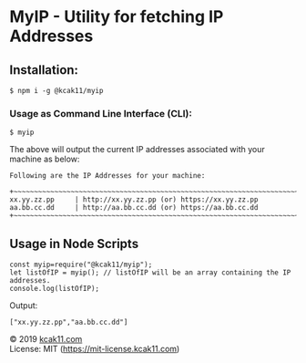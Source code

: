 # MyIP - Utility for fetching IP Addresses

## Installation:
`$ npm i -g @kcak11/myip`

### Usage as Command Line Interface (CLI):
`$ myip`

The above will output the current IP addresses associated with your machine as below:

~~~
Following are the IP Addresses for your machine: 

+~~~~~~~~~~~~~~~~~~~~~~~~~~~~~~~~~~~~~~~~~~~~~~~~~~~~~~~~~~~~~~~~~~~~~~~~~~~~~~+
xx.yy.zz.pp     | http://xx.yy.zz.pp (or) https://xx.yy.zz.pp
aa.bb.cc.dd     | http://aa.bb.cc.dd (or) https://aa.bb.cc.dd
+~~~~~~~~~~~~~~~~~~~~~~~~~~~~~~~~~~~~~~~~~~~~~~~~~~~~~~~~~~~~~~~~~~~~~~~~~~~~~~+ 
~~~

## Usage in Node Scripts
~~~
const myip=require("@kcak11/myip");
let listOfIP = myip(); // listOfIP will be an array containing the IP addresses.
console.log(listOfIP);
~~~

Output:
~~~
["xx.yy.zz.pp","aa.bb.cc.dd"]
~~~

© 2019 [kcak11.com](https://www.kcak11.com)  
License: MIT (https://mit-license.kcak11.com)
